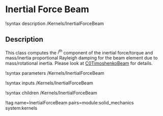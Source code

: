 # Inertial Force Beam

!syntax description /Kernels/InertialForceBeam

## Description

This class computes the $i^{th}$ component of the inertial force/torque and mass/inertia proportional Rayleigh damping for the beam element due to mass/rotational inertia. Please look at [C0TimoshenkoBeam](/C0TimoshenkoBeam.md) for details.

!syntax parameters /Kernels/InertialForceBeam

!syntax inputs /Kernels/InertialForceBeam

!syntax children /Kernels/InertialForceBeam

!tag name=InertialForceBeam pairs=module:solid_mechanics system:kernels
